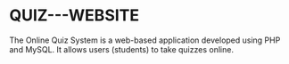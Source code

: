 # QUIZ---WEBSITE
The Online Quiz System is a web-based application developed using PHP and MySQL. It allows users (students) to take quizzes online. 

